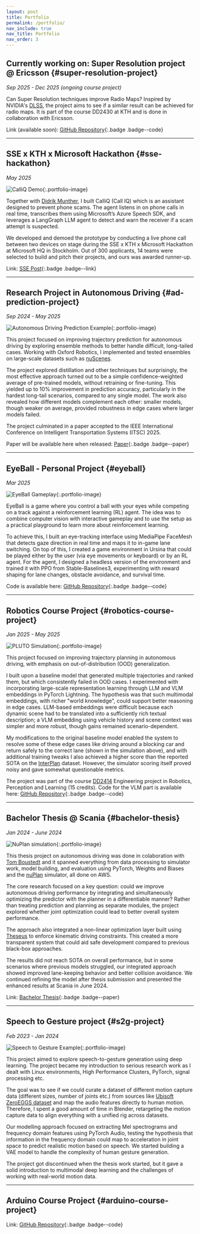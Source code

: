 ```yaml
---
layout: post
title: Portfolio
permalink: /portfolio/
nav_include: true
nav_title: Portfolio
nav_order: 3
---
```


## Currently working on: Super Resolution project @ Ericsson {#super-resolution-project}
*Sep 2025 - Dec 2025 (ongoing course project)*

Can Super Resolution techniques improve Radio Maps?
Inspired by NVIDIA's [DLSS](https://www.nvidia.com/en-gb/geforce/technologies/dlss/), the project aims to see if a similar result can be achieved for radio maps. It is part of the course DD2430 at KTH and is done in collaboration with Ericsson.

Link (available soon): [GitHub Repository](https://github.com/simonwanna/RaySR){:.badge .badge--code}

---

## SSE x KTH x Microsoft Hackathon {#sse-hackathon}
*May 2025*

![CalliQ Demo](/assets/portfolio/hackathon.jpg){:.portfolio-image}

Together with [Didrik Munther](https://didrik.tech/), I built CalliQ (Call IQ) which is an assistant designed to prevent phone scams. The agent listens in on phone calls in real time, transcribes them using Microsoft’s Azure Speech SDK, and leverages a LangGraph LLM agent to detect and warn the receiver if a scam attempt is suspected.

We developed and demoed the prototype by conducting a live phone call between two devices on stage during the SSE x KTH x Microsoft Hackathon at Microsoft HQ in Stockholm. Out of 300 applicants, 14 teams were selected to build and pitch their projects, and ours was awarded runner-up.

Link: [SSE Post](https://www.linkedin.com/feed/update/urn:li:activity:7328041781772632065/){:.badge .badge--link}

---

## Research Project in Autonomous Driving {#ad-prediction-project}
*Sep 2024 - May 2025*

![Autonomous Driving Prediction Example](/assets/portfolio/itsc.png){:.portfolio-image}

This project focused on improving trajectory prediction for autonomous driving by exploring ensemble methods to better handle difficult, long-tailed cases. Working with Oxford Robotics, I implemented and tested ensembles on large-scale datasets such as [nuScenes](https://www.nuscenes.org/).

The project explored distillation and other techniques but surprisingly, the most effective approach turned out to be a simple confidence-weighted average of pre-trained models, without retraining or fine-tuning. This yielded up to 10% improvement in prediction accuracy, particularly in the hardest long-tail scenarios, compared to any single model. The work also revealed how different models complement each other: smaller models, though weaker on average, provided robustness in edge cases where larger models failed.

The project culminated in a paper accepted to the IEEE International Conference on Intelligent Transportation Systems (ITSC) 2025.

Paper will be available here when released: [Paper](https://ieee-itsc.org/2025/){:.badge .badge--paper}

---

## EyeBall - Personal Project {#eyeball}
*Mar 2025*

![EyeBall Gameplay](/assets/portfolio/eyeball-gameplay.png){:.portfolio-image}

EyeBall is a game where you control a ball with your eyes while competing on a track against a reinforcement learning (RL) agent. The idea was to combine computer vision with interactive gameplay and to use the setup as a practical playground to learn more about reinforcement learning.

To achieve this, I built an eye-tracking interface using MediaPipe FaceMesh that detects gaze direction in real time and maps it to in-game lane switching. On top of this, I created a game environment in Ursina that could be played either by the user (via eye movements or keyboard) or by an RL agent. For the agent, I designed a headless version of the environment and trained it with PPO from Stable-Baselines3, experimenting with reward shaping for lane changes, obstacle avoidance, and survival time.

Code is available here: [GitHub Repository](https://github.com/simonwanna/EyeBall){:.badge .badge--code}

---

## Robotics Course Project {#robotics-course-project}
*Jan 2025 - May 2025*

![PLUTO Simulation](/assets/portfolio/interplan-compare.gif){:.portfolio-image}

This project focused on improving trajectory planning in autonomous driving, with emphasis on out-of-distribution (OOD) generalization.

I built upon a baseline model that generated multiple trajectories and ranked them, but which consistently failed in OOD cases. I experimented with incorporating large-scale representation learning through LLM and VLM embeddings in PyTorch Lightning. The hypothesis was that such multimodal embeddings, with richer "world knowledge", could support better reasoning in edge cases. LLM-based embeddings were difficult because each dynamic scene had to be translated into a sufficiently rich textual description; a VLM embedding using vehicle history and scene context was simpler and more robust, though gains remained scenario-dependent.

My modifications to the original baseline model enabled the system to resolve some of these edge cases like driving around a blocking car and return safely to the correct lane (shown in the simulation above), and with additional training tweaks I also achieved a higher score than the reported SOTA on the [InterPlan](https://github.com/mh0797/interPlan) dataset. However, the simulator scoring itself proved noisy and gave somewhat questionable metrics.

The project was part of the course [DD2414](https://www.kth.se/student/kurser/kurs/DD2414?l=en) Engineering project in Robotics, Perception and Learning (15 credits). Code for the VLM part is available here: [GitHub Repository](https://github.com/simonwanna/GameFormer-vlm){:.badge .badge--code}

---

## Bachelor Thesis @ Scania {#bachelor-thesis} 
*Jan 2024 - June 2024*

![NuPlan simulation](/assets/portfolio/nuplan-sim.gif){:.portfolio-image}

This thesis project on autonomous driving was done in colaboration with [Tom Boustedt](https://tomboustedt.com) and it spanned everything from data processing to simulator work, model building, and evaluation using PyTorch, Weights and Biases and the [nuPlan](https://www.nuscenes.org/nuplan) simulator, all done on AWS.

The core research focused on a key question: could we improve autonomous driving performance by integrating and simultaneously optimizing the predictor with the planner in a differentiable manner? Rather than treating prediction and planning as separate modules, the project explored whether joint optimization could lead to better overall system performance.

The approach also integrated a non-linear optimization layer built using [Theseus](https://research.facebook.com/publications/theseus-a-library-for-differentiable-nonlinear-optimization/) to enforce kinematic driving constraints. This created a more transparent system that could aid safe development compared to previous black-box approaches.

The results did not reach SOTA on overall performance, but in some scenarios where previous models struggled, our integrated approach showed improved lane-keeping behavior and better collision avoidance. We continued refining the model after thesis submission and presented the enhanced results at Scania in June 2024.

Link: [Bachelor Thesis](https://kth.diva-portal.org/smash/get/diva2:1880732/FULLTEXT01.pdf){:.badge .badge--paper}

---

## Speech to Gesture project {#s2g-project}
*Feb 2023 - Jan 2024*

![Speech to Gesture Example](/assets/portfolio/s2g-zeggs-rig.gif){:.portfolio-image}

This project aimed to explore speech-to-gesture generation using deep learning. The project became my introduction to serious research work as I dealt with Linux environments, High Performance Clusters, PyTorch, signal processing etc.

The goal was to see if we could curate a dataset of different motion capture data (different sizes, number of joints etc.) from sources like [Ubisoft ZeroEGGS dataset](https://github.com/ubisoft/ubisoft-laforge-ZeroEGGS) and map the audio features directly to human motion. Therefore, I spent a good amount of time in Blender, retargeting the motion capture data to align everything with a unified rig across datasets. 

Our modelling approach focused on extracting Mel spectrograms and frequency domain features using PyTorch Audio, testing the hypothesis that information in the frequency domain could map to acceleration in joint space to predict realistic motion based on speech. We started building a VAE model to handle the complexity of human gesture generation.

The project got discontinued when the thesis work started, but it gave a solid introduction to multimodal deep learning and the challenges of working with real-world motion data.

---

## Arduino Course Project {#arduino-course-project}

Link: [GitHub Repository](https://github.com/simonwanna/PingPongPal){:.badge .badge--code}
